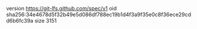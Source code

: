 version https://git-lfs.github.com/spec/v1
oid sha256:34e4678d5f32b49e5d086df788ec19b1d4f3a9f35e0c8f36ece29cdd6b6fc39a
size 3151
